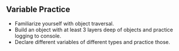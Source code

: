 ## Variable Practice
* Familiarize yourself with object traversal. 
* Build an object with at least 3 layers deep of objects and practice logging to console.
* Declare different variables of different types and practice those.